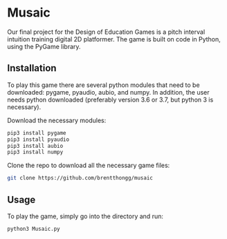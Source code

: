 # Musaic

Our final project for the Design of Education Games is a pitch interval intuition training digital 2D platformer. The game is built on code in Python, using the PyGame library. 

## Installation

To play this game there are several python modules that need to be downloaded: pygame, pyaudio, aubio, and numpy. In addition, the user needs python downloaded (preferably version 3.6 or 3.7, but python 3 is necessary).

Download the necessary modules:
```bash
pip3 install pygame
pip3 install pyaudio
pip3 install aubio
pip3 install numpy
```

Clone the repo to download all the necessary game files:
```bash
git clone https://github.com/brentthongg/musaic
```
## Usage

To play the game, simply go into the directory and run: 

```bash
python3 Musaic.py
```
